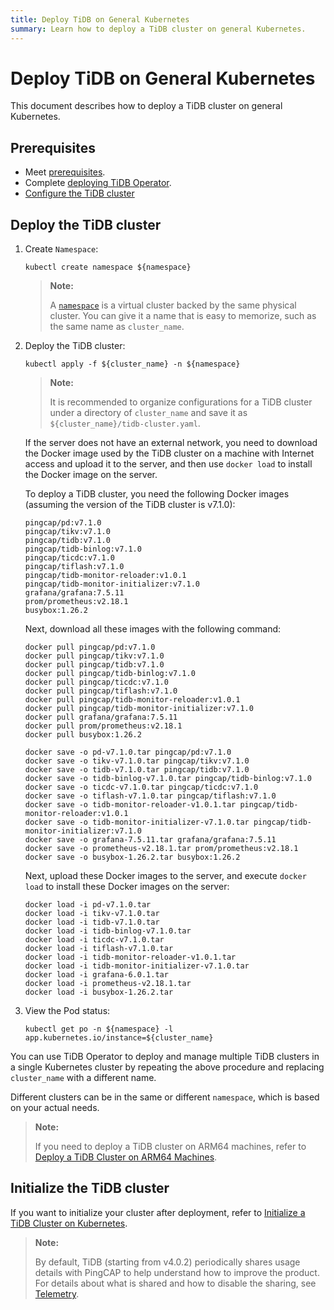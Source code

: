 ```yaml
---
title: Deploy TiDB on General Kubernetes
summary: Learn how to deploy a TiDB cluster on general Kubernetes.
---
```


# Deploy TiDB on General Kubernetes

This document describes how to deploy a TiDB cluster on general Kubernetes.

## Prerequisites

- Meet [prerequisites](prerequisites.md).
- Complete [deploying TiDB Operator](deploy-tidb-operator.md).
- [Configure the TiDB cluster](configure-a-tidb-cluster.md)

## Deploy the TiDB cluster

1. Create `Namespace`:

    
    ``` shell
    kubectl create namespace ${namespace}
    ```

    > **Note:**
    >
    > A [`namespace`](https://kubernetes.io/docs/concepts/overview/working-with-objects/namespaces/) is a virtual cluster backed by the same physical cluster. You can give it a name that is easy to memorize, such as the same name as `cluster_name`.

2. Deploy the TiDB cluster:

    
    ``` shell
    kubectl apply -f ${cluster_name} -n ${namespace}
    ```

    > **Note:**
    >
    > It is recommended to organize configurations for a TiDB cluster under a directory of `cluster_name` and save it as `${cluster_name}/tidb-cluster.yaml`.

    If the server does not have an external network, you need to download the Docker image used by the TiDB cluster on a machine with Internet access and upload it to the server, and then use `docker load` to install the Docker image on the server.

    To deploy a TiDB cluster, you need the following Docker images (assuming the version of the TiDB cluster is v7.1.0):

    ```shell
    pingcap/pd:v7.1.0
    pingcap/tikv:v7.1.0
    pingcap/tidb:v7.1.0
    pingcap/tidb-binlog:v7.1.0
    pingcap/ticdc:v7.1.0
    pingcap/tiflash:v7.1.0
    pingcap/tidb-monitor-reloader:v1.0.1
    pingcap/tidb-monitor-initializer:v7.1.0
    grafana/grafana:7.5.11
    prom/prometheus:v2.18.1
    busybox:1.26.2
    ```

    Next, download all these images with the following command:

    
    ```shell
    docker pull pingcap/pd:v7.1.0
    docker pull pingcap/tikv:v7.1.0
    docker pull pingcap/tidb:v7.1.0
    docker pull pingcap/tidb-binlog:v7.1.0
    docker pull pingcap/ticdc:v7.1.0
    docker pull pingcap/tiflash:v7.1.0
    docker pull pingcap/tidb-monitor-reloader:v1.0.1
    docker pull pingcap/tidb-monitor-initializer:v7.1.0
    docker pull grafana/grafana:7.5.11
    docker pull prom/prometheus:v2.18.1
    docker pull busybox:1.26.2

    docker save -o pd-v7.1.0.tar pingcap/pd:v7.1.0
    docker save -o tikv-v7.1.0.tar pingcap/tikv:v7.1.0
    docker save -o tidb-v7.1.0.tar pingcap/tidb:v7.1.0
    docker save -o tidb-binlog-v7.1.0.tar pingcap/tidb-binlog:v7.1.0
    docker save -o ticdc-v7.1.0.tar pingcap/ticdc:v7.1.0
    docker save -o tiflash-v7.1.0.tar pingcap/tiflash:v7.1.0
    docker save -o tidb-monitor-reloader-v1.0.1.tar pingcap/tidb-monitor-reloader:v1.0.1
    docker save -o tidb-monitor-initializer-v7.1.0.tar pingcap/tidb-monitor-initializer:v7.1.0
    docker save -o grafana-7.5.11.tar grafana/grafana:7.5.11
    docker save -o prometheus-v2.18.1.tar prom/prometheus:v2.18.1
    docker save -o busybox-1.26.2.tar busybox:1.26.2
    ```

    Next, upload these Docker images to the server, and execute `docker load` to install these Docker images on the server:

    
    ```shell
    docker load -i pd-v7.1.0.tar
    docker load -i tikv-v7.1.0.tar
    docker load -i tidb-v7.1.0.tar
    docker load -i tidb-binlog-v7.1.0.tar
    docker load -i ticdc-v7.1.0.tar
    docker load -i tiflash-v7.1.0.tar
    docker load -i tidb-monitor-reloader-v1.0.1.tar
    docker load -i tidb-monitor-initializer-v7.1.0.tar
    docker load -i grafana-6.0.1.tar
    docker load -i prometheus-v2.18.1.tar
    docker load -i busybox-1.26.2.tar
    ```

3. View the Pod status:

    
    ``` shell
    kubectl get po -n ${namespace} -l app.kubernetes.io/instance=${cluster_name}
    ```

You can use TiDB Operator to deploy and manage multiple TiDB clusters in a single Kubernetes cluster by repeating the above procedure and replacing `cluster_name` with a different name.

Different clusters can be in the same or different `namespace`, which is based on your actual needs.

> **Note:**
>
> If you need to deploy a TiDB cluster on ARM64 machines, refer to [Deploy a TiDB Cluster on ARM64 Machines](deploy-cluster-on-arm64.md).

## Initialize the TiDB cluster

If you want to initialize your cluster after deployment, refer to [Initialize a TiDB Cluster on Kubernetes](initialize-a-cluster.md).

> **Note:**
>
> By default, TiDB (starting from v4.0.2) periodically shares usage details with PingCAP to help understand how to improve the product. For details about what is shared and how to disable the sharing, see [Telemetry](https://docs.pingcap.com/tidb/stable/telemetry).
